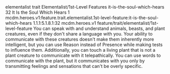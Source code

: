 <ability>
  <metadata>
    <class>elementalist</class>
    <feature_type>trait</feature_type>
    <file_dpath>Elementalist/1st-Level Features</file_dpath>
    <item_id>it-is-the-soul-which-hears</item_id>
    <item_index>32</item_index>
    <item_name>It Is the Soul Which Hears</item_name>
    <level>1</level>
    <scc>mcdm.heroes.v1:feature.trait.elementalist.1st-level-feature:it-is-the-soul-which-hears</scc>
    <scdc>1.1.1:5.1.8.1:32</scdc>
    <source>mcdm.heroes.v1</source>
    <type>feature/trait/elementalist/1st-level-feature</type>
  </metadata>
  <effects>
    <effect type="mundane">You can speak with and understand animals, beasts, and plant creatures, even if they don&apos;t share a language with you. Your ability to communicate with these creatures doesn&apos;t make them inherently more intelligent, but you can use Reason instead of Presence while making tests to influence them.
Additionally, you can touch a living plant that is not a plant creature to communicate with it telepathically. You can use words to communicate with the plant, but it communicates with you only by transmitting feelings and sensations that can&apos;t be overly specific.</effect>
  </effects>
</ability>
